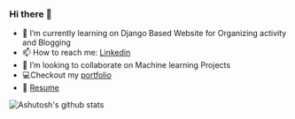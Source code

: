 
### Hi there 👋 
- 🌱 I’m currently learning on Django Based Website for Organizing activity and Blogging
- 📫 How to reach me: [Linkedin](https://www.linkedin.com/in/sudhanshu212/)
- 👯 I’m looking to collaborate on Machine learning Projects 
- 💻Checkout my [portfolio](https://sudhanshu456.github.io/)
- 📄 [Resume](https://sudhanshu456.github.io/stages/updated_resume.pdf) 


![Ashutosh's github stats](https://github-readme-stats.vercel.app/api?username=sudhanshu456&show_icons=true&title_color=ffffff&icon_color=bb2acf&text_color=daf7dc&bg_color=151515)

<!--
**sudhanshu456/sudhanshu456** is a ✨ _special_ ✨ repository because its `README.md` (this file) appears on your GitHub profile.

Here are some ideas to get you started:


- 🌱 I’m currently learning ...
- 👯 I’m looking to collaborate on ...
- 🤔 I’m looking for help with ...
- 💬 Ask me about ...
- 📫 How to reach me: ...
- 😄 Pronouns: ...
- ⚡ Fun fact: ...
-->
